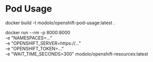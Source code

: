 # Pod Usage

docker build -t modolo/openshift-pod-usage:latest .

docker run --rm -p 8000:8000 \
-e "NAMESPACES=..." \
-e "OPENSHIFT_SERVER=https://..." \
-e "OPENSHIFT_TOKEN=..." \
-e "WAIT_TIME_SECONDS=300" modolo/openshift-resources:latest


